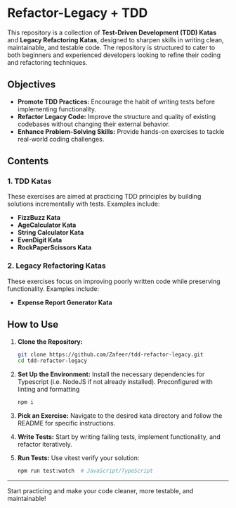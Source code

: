 # Refactor-Legacy + TDD

This repository is a collection of **Test-Driven Development (TDD) Katas** and **Legacy Refactoring Katas**, designed to sharpen skills in writing clean, maintainable, and testable code. The repository is structured to cater to both beginners and experienced developers looking to refine their coding and refactoring techniques.

## Objectives

- **Promote TDD Practices:** Encourage the habit of writing tests before implementing functionality.
- **Refactor Legacy Code:** Improve the structure and quality of existing codebases without changing their external behavior.
- **Enhance Problem-Solving Skills:** Provide hands-on exercises to tackle real-world coding challenges.

## Contents

### 1. TDD Katas

These exercises are aimed at practicing TDD principles by building solutions incrementally with tests. Examples include:

- **FizzBuzz Kata**
- **AgeCalculator Kata**
- **String Calculator Kata**
- **EvenDigit Kata**
- **RockPaperScissors Kata**

### 2. Legacy Refactoring Katas

These exercises focus on improving poorly written code while preserving functionality. Examples include:

- **Expense Report Generator Kata**

## How to Use

1. **Clone the Repository:**

   ```bash
   git clone https://github.com/Zafeer/tdd-refactor-legacy.git
   cd tdd-refactor-legacy
   ```

2. **Set Up the Environment:**
   Install the necessary dependencies for Typescript (i.e. NodeJS if not already installed).
   Preconfigured with linting and formatting

   ```bash
   npm i
   ```

3. **Pick an Exercise:**
   Navigate to the desired kata directory and follow the README for specific instructions.

4. **Write Tests:**
   Start by writing failing tests, implement functionality, and refactor iteratively.

5. **Run Tests:**
   Use vitest verify your solution:
   ```bash
   npm run test:watch  # JavaScript/TypeScript
   ```

---

Start practicing and make your code cleaner, more testable, and maintainable!
